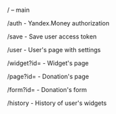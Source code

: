 / – main

/auth - Yandex.Money authorization

/save - Save user access token

/user - User's page with settings

/widget?id=<ID> - Widget's page

/page?id=<ID> - Donation's page

/form?id=<ID> - Donation's form

/history - History of user's widgets

